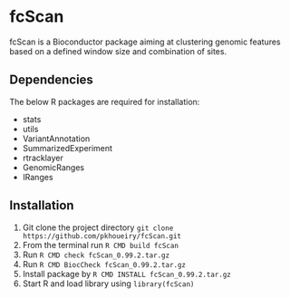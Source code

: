 fcScan
======

fcScan is a Bioconductor package aiming at clustering genomic features based on a defined window size and combination of sites.

Dependencies
-----------

The below R packages are required for installation:

+ stats
+ utils
+ VariantAnnotation
+ SummarizedExperiment
+ rtracklayer
+ GenomicRanges
+ IRanges

Installation
------------

1. Git clone the project directory `git clone https://github.com/pkhoueiry/fcScan.git`
2. From the terminal run `R CMD build fcScan`
3. Run `R CMD check fcScan_0.99.2.tar.gz`
4. Run  `R CMD BiocCheck fcScan_0.99.2.tar.gz`
5. Install package by `R CMD INSTALL fcScan_0.99.2.tar.gz`
6. Start R and load library using `library(fcScan)`



